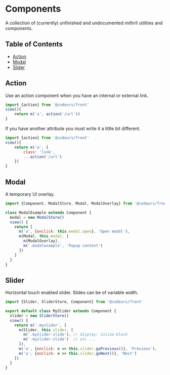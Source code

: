 # Components
A collection of (currently) unfinished and undocumented mithril utilities and components.

## Table of Contents
- [Action](#action)
- [Modal](#modal)
- [Slider](#slider)

## Action

Use an action component when you have an internal or external link.

```javascript
import {action} from '@codeurs/front'
view(){
    return m('a', action('/url'))
}
```

If you have another attribute you must write it a little bit different.

```javascript
import {action} from '@codeurs/front'
view(){
    return m('a', {
        class: 'link',
        ...action('/url')
    })
}
```

## Modal

A temporary UI overlay.

````javascript
import {Component, ModalStore, Modal, ModalOverlay} from '@codeurs/front'

class ModalExample extends Component {
  modal = new ModalStore()
  view() {
    return [
      m('a', {onclick: this.modal.open}, 'Open modal'),
      m(Modal, this.modal, [
        m(ModalOverlay),
        m('.modalexample', 'Popup content')
      ])
    ]
  }
}
````


## Slider

Horizontal touch enabled slider. Slides can be of variable width.

````javascript
import {Slider, SliderStore, Component} from '@codeurs/front'

export default class MySlider extends Component {
  slider = new SliderStore()
  view() {
    return m('.myslider', [
      m(Slider, this.slider, [
        m('.myslider-slide'), // display: inline-block
        m('.myslider-slide')  // etc ...
      ]),
      m('a', {onclick: e => this.slider.goPrevious()}, 'Previous'),
      m('a', {onclick: e => this.slider.goNext()}, 'Next')
    ])
  }
}
````
